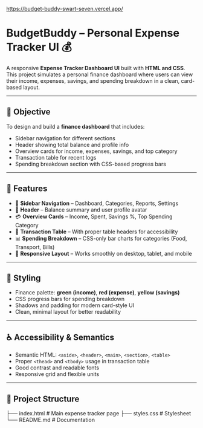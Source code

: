 https://budget-buddy-swart-seven.vercel.app/

# BudgetBuddy – Personal Expense Tracker UI 💰

A responsive **Expense Tracker Dashboard UI** built with **HTML and CSS**.  
This project simulates a personal finance dashboard where users can view their income, expenses, savings, and spending breakdown in a clean, card-based layout.  

---

## 🎯 Objective
To design and build a **finance dashboard** that includes:
- Sidebar navigation for different sections  
- Header showing total balance and profile info  
- Overview cards for income, expenses, savings, and top category  
- Transaction table for recent logs  
- Spending breakdown section with CSS-based progress bars  

---

## 🚀 Features
- 📌 **Sidebar Navigation** – Dashboard, Categories, Reports, Settings  
- 👤 **Header** – Balance summary and user profile avatar  
- 💳 **Overview Cards** – Income, Spent, Savings %, Top Spending Category  
- 📑 **Transaction Table** – With proper table headers for accessibility  
- 📊 **Spending Breakdown** – CSS-only bar charts for categories (Food, Transport, Bills)  
- 📱 **Responsive Layout** – Works smoothly on desktop, tablet, and mobile  

---

## 🎨 Styling
- Finance palette: **green (income)**, **red (expense)**, **yellow (savings)**  
- CSS progress bars for spending breakdown  
- Shadows and padding for modern card-style UI  
- Clean, minimal layout for better readability  

---

## ♿ Accessibility & Semantics
- Semantic HTML: `<aside>`, `<header>`, `<main>`, `<section>`, `<table>`  
- Proper `<thead>` and `<tbody>` usage in transaction table  
- Good contrast and readable fonts  
- Responsive grid and flexible units  

---

## 📂 Project Structure

├── index.html # Main expense tracker page
├── styles.css # Stylesheet
└── README.md # Documentation
